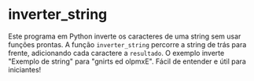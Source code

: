 # inverter_string
Este programa em Python inverte os caracteres de uma string sem usar funções prontas. A função `inverter_string` percorre a string de trás para frente, adicionando cada caractere a `resultado`. O exemplo inverte "Exemplo de string" para "gnirts ed olpmxE". Fácil de entender e útil para iniciantes!
